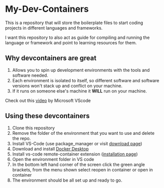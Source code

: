# My-Dev-Containers
This is a repository that will store the boilerplate files to start coding projects in different languages and frameworks.

I want this repository to also act as guide for compiling and running the language or framework and point to learning resources for them.

## Why devcontainers are great
1. Allows you to spin up development environments with the tools and software needed.
2. Each environment is isolated to itself, so different software and software versions won't stack up and conflict on your machine.
3. If it runs on someone else's machine it **WILL** run on your machine.

Check out this [video](https://www.youtube.com/watch?v=Uvf2FVS1F8k) by Microsoft VScode

## Using these devcontainers
1. Clone this repository
2. Remove the folder of the environment that you want to use and delete the repo.
3. Install VS-Code (use package_manager or visit [download page](https://code.visualstudio.com/download))
4. Download and install [Docker Desktop](https://www.docker.com/products/docker-desktop)
5. Install vs-code remote-container extension ([installation page](https://marketplace.visualstudio.com/items?itemName=ms-vscode-remote.remote-containers))
6. Open the environment folder in VS code
7. In the bottom left hand corner of the screen click the green angle brackets, from the menu shown select reopen in container or open in container
8. The environment should be all set up and ready to go.
